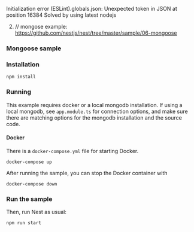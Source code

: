 


Initialization error (ESLint).globals.json: Unexpected token   in JSON at position 16384
Solved by using latest nodejs


2. // mongose example: https://github.com/nestjs/nest/tree/master/sample/06-mongoose



### Mongoose sample

### Installation


`npm install`

### Running

This example requires docker or a local mongodb installation.  If using a local mongodb, see `app.module.ts` for connection options, and make sure there are matching options for the mongodb installation and the source code.

#### Docker

There is a `docker-compose.yml` file for starting Docker.

`docker-compose up`

After running the sample, you can stop the Docker container with

`docker-compose down`

### Run the sample

Then, run Nest as usual:

`npm run start`

